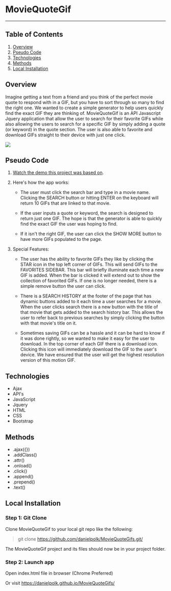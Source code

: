 # MovieQuoteGif
----------
## Table of Contents 
1. [Overview](#overview)
2. [Pseudo Code](#pseudocode)
3. [Technologies](#technologies)
4. [Methods](#methods)
5. [Local Installation](#installation)


<a name="overview"></a>
## Overview 
Imagine getting a text from a friend and you think of the perfect movie quote to respond with in a GIF, but you have to sort through so many to find the right one. We wanted to create a simple generator to help users quickly find the exact GIF they are thinking of.
MovieQuoteGif is an API Javascript Jquery application that allow the user to search for their favorite GIFs while also allowing the users to search for a specific GIF by simply adding a quote (or keyword) in the quote section. The user is also able to favorite and download GIFs straight to their device with just one click.

![](moviequote.gif)

<a name="pseudocode"></a>
## Pseudo Code 

1. [Watch the demo this project was based on](https://youtu.be/BqreERTLjgQ).

<!-- Add pseudocode below you can use the trello cards to add the points we discussed -->

2. Here's how the app works:

   * The user must click the search bar and type in a movie name. Clicking the SEARCH button or hitting ENTER on the keyboard will return 10 GIFs that are linked to that movie.

   * If the user inputs a quote or keyword, the search is designed to return just one GIF. The hope is that the generator is able to      quickly find the exact GIF the user was hoping to find.

   * If it isn't the right GIF, the user can click the SHOW MORE button to have more GIFs populated to the page. 

3. Special Features:

   * The user has the ability to favorite GIFs they like by clicking the STAR icon in the top left corner of GIFs. This will send GIFs to the FAVORITES SIDEBAR. This bar will briefly illuminate each time a new GIF is added. When the bar is clicked it will extend out to show the collection of favorited GIFs. If one is no longer needed, there is a simple remove button the user can click.

   * There is a SEARCH HISTORY at the footer of the page that has dynamic buttons added to it each time a user searches for a movie. When the user clicks search there is a new button with the title of that movie that gets added to the search history bar. This allows the user to refer back to previous searches by simply clicking the button with that movie's title on it.

   * Sometimes saving GIFs can be a hassle and it can be hard to know if it was done rightly, so we wanted to make it easy for the user to download. In the top corner of each GIF there is a download icon. Clicking this icon will immediately download the GIF to the user's device. We have ensured that the user will get the highest resolution version of this motion GIF. 


<a name="technologies"></a>
## Technologies

 - Ajax
 - API's
 - JavaScript
 - Jquery
 - HTML
 - CSS
 - Bootstrap 

<a name="methods"></a>
## Methods

 - .ajax({})
 - .addClass()
 - .attr()
 - .onload() 
 - .click()
 - .append()
 - .prepend()
 - .text()

<a name="installation"></a>
## Local Installation

### Step 1: Git Clone

Clone MovieQuoteGif to your local git repo like the following:

> git clone https://github.com/danielpolk/MovieQuoteGifs.git/

The MovieQuoteGif project and its files should now be in your project folder.

### Step 2: Launch app 

Open index.html file in browser (Chrome Preferred)

Or visit https://danielpolk.github.io/MovieQuoteGifs/


